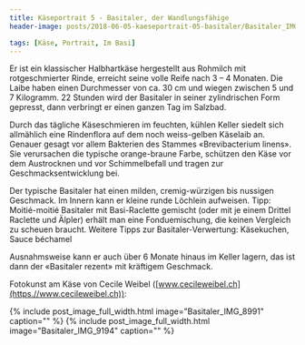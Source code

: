 ```yaml
---
title: Käseportrait 5 - Basitaler, der Wandlungsfähige
header-image: posts/2018-06-05-kaeseportrait-05-basitaler/Basitaler_IMG_9048.jpg

tags: [Käse, Portrait, Im Basi]
---
```


Er ist ein klassischer Halbhartkäse hergestellt aus Rohmilch mit rotgeschmierter Rinde, erreicht seine volle Reife nach 3 – 4 Monaten. 
Die Laibe haben einen Durchmesser von ca. 30 cm und wiegen zwischen 5 und 7 Kilogramm. 22 Stunden wird der Basitaler in seiner 
zylindrischen Form gepresst, dann verbringt er einen ganzen Tag im Salzbad. 

Durch das tägliche Käseschmieren im feuchten, kühlen Keller siedelt sich allmählich eine Rindenflora auf dem noch weiss-gelben 
Käselaib an. Genauer gesagt vor allem Bakterien des Stammes «Brevibacterium linens». Sie verursachen die typische orange-braune Farbe, 
schützen den Käse vor dem Austrocknen und vor Schimmelbefall und tragen zur Geschmacksentwicklung bei.

Der typische Basitaler hat einen milden, cremig-würzigen bis nussigen Geschmack. Im Innern kann er kleine runde Löchlein aufweisen.
Tipp: Moitié-moitié Basitaler mit Basi-Raclette gemischt (oder mit je einem Drittel Raclette und Älpler) erhält man eine Fonduemischung, 
die keinen Vergleich zu scheuen braucht.
Weitere Tipps zur Basitaler-Verwertung: Käsekuchen, Sauce béchamel

Ausnahmsweise kann er auch über 6 Monate hinaus im Keller lagern, das ist dann der «Basitaler rezent» mit kräftigem Geschmack.


Fotokunst am Käse von Cecile Weibel ([www.cecileweibel.ch](https.//www.cecileweibel.ch)):

{% include post_image_full_width.html image="Basitaler_IMG_8991" caption="" %}
{% include post_image_full_width.html image="Basitaler_IMG_9194" caption="" %}
